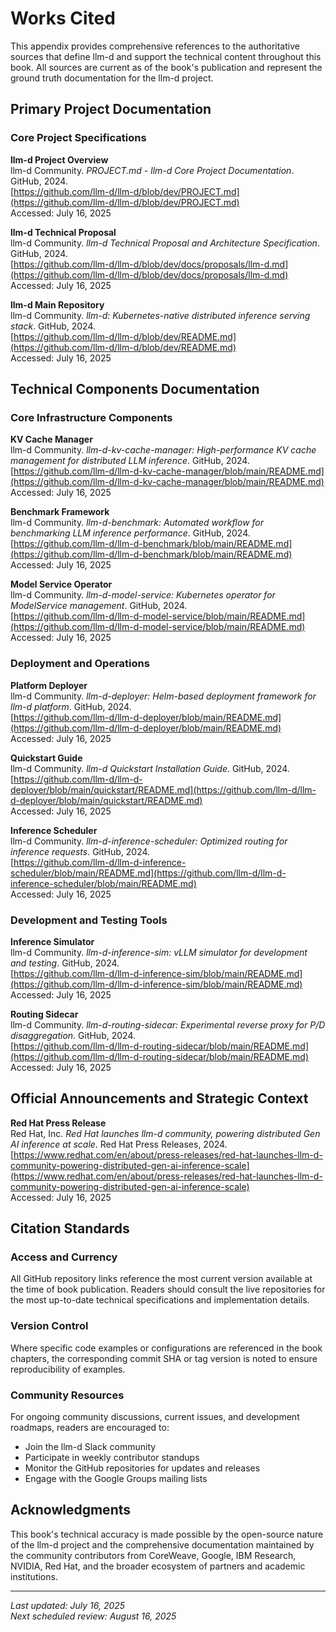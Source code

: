 # Works Cited

This appendix provides comprehensive references to the authoritative sources that define llm-d and support the technical content throughout this book. All sources are current as of the book's publication and represent the ground truth documentation for the llm-d project.

## Primary Project Documentation

### Core Project Specifications

**llm-d Project Overview**  
llm-d Community. *PROJECT.md - llm-d Core Project Documentation*. GitHub, 2024.  
[https://github.com/llm-d/llm-d/blob/dev/PROJECT.md](https://github.com/llm-d/llm-d/blob/dev/PROJECT.md)  
Accessed: July 16, 2025

**llm-d Technical Proposal**  
llm-d Community. *llm-d Technical Proposal and Architecture Specification*. GitHub, 2024.  
[https://github.com/llm-d/llm-d/blob/dev/docs/proposals/llm-d.md](https://github.com/llm-d/llm-d/blob/dev/docs/proposals/llm-d.md)  
Accessed: July 16, 2025

**llm-d Main Repository**  
llm-d Community. *llm-d: Kubernetes-native distributed inference serving stack*. GitHub, 2024.  
[https://github.com/llm-d/llm-d/blob/dev/README.md](https://github.com/llm-d/llm-d/blob/dev/README.md)  
Accessed: July 16, 2025

## Technical Components Documentation

### Core Infrastructure Components

**KV Cache Manager**  
llm-d Community. *llm-d-kv-cache-manager: High-performance KV cache management for distributed LLM inference*. GitHub, 2024.  
[https://github.com/llm-d/llm-d-kv-cache-manager/blob/main/README.md](https://github.com/llm-d/llm-d-kv-cache-manager/blob/main/README.md)  
Accessed: July 16, 2025

**Benchmark Framework**  
llm-d Community. *llm-d-benchmark: Automated workflow for benchmarking LLM inference performance*. GitHub, 2024.  
[https://github.com/llm-d/llm-d-benchmark/blob/main/README.md](https://github.com/llm-d/llm-d-benchmark/blob/main/README.md)  
Accessed: July 16, 2025

**Model Service Operator**  
llm-d Community. *llm-d-model-service: Kubernetes operator for ModelService management*. GitHub, 2024.  
[https://github.com/llm-d/llm-d-model-service/blob/main/README.md](https://github.com/llm-d/llm-d-model-service/blob/main/README.md)  
Accessed: July 16, 2025

### Deployment and Operations

**Platform Deployer**  
llm-d Community. *llm-d-deployer: Helm-based deployment framework for llm-d platform*. GitHub, 2024.  
[https://github.com/llm-d/llm-d-deployer/blob/main/README.md](https://github.com/llm-d/llm-d-deployer/blob/main/README.md)  
Accessed: July 16, 2025

**Quickstart Guide**  
llm-d Community. *llm-d Quickstart Installation Guide*. GitHub, 2024.  
[https://github.com/llm-d/llm-d-deployer/blob/main/quickstart/README.md](https://github.com/llm-d/llm-d-deployer/blob/main/quickstart/README.md)  
Accessed: July 16, 2025

**Inference Scheduler**  
llm-d Community. *llm-d-inference-scheduler: Optimized routing for inference requests*. GitHub, 2024.  
[https://github.com/llm-d/llm-d-inference-scheduler/blob/main/README.md](https://github.com/llm-d/llm-d-inference-scheduler/blob/main/README.md)  
Accessed: July 16, 2025

### Development and Testing Tools

**Inference Simulator**  
llm-d Community. *llm-d-inference-sim: vLLM simulator for development and testing*. GitHub, 2024.  
[https://github.com/llm-d/llm-d-inference-sim/blob/main/README.md](https://github.com/llm-d/llm-d-inference-sim/blob/main/README.md)  
Accessed: July 16, 2025

**Routing Sidecar**  
llm-d Community. *llm-d-routing-sidecar: Experimental reverse proxy for P/D disaggregation*. GitHub, 2024.  
[https://github.com/llm-d/llm-d-routing-sidecar/blob/main/README.md](https://github.com/llm-d/llm-d-routing-sidecar/blob/main/README.md)  
Accessed: July 16, 2025

## Official Announcements and Strategic Context

**Red Hat Press Release**  
Red Hat, Inc. *Red Hat launches llm-d community, powering distributed Gen AI inference at scale*. Red Hat Press Releases, 2024.  
[https://www.redhat.com/en/about/press-releases/red-hat-launches-llm-d-community-powering-distributed-gen-ai-inference-scale](https://www.redhat.com/en/about/press-releases/red-hat-launches-llm-d-community-powering-distributed-gen-ai-inference-scale)  
Accessed: July 16, 2025

## Citation Standards

### Access and Currency

All GitHub repository links reference the most current version available at the time of book publication. Readers should consult the live repositories for the most up-to-date technical specifications and implementation details.

### Version Control

Where specific code examples or configurations are referenced in the book chapters, the corresponding commit SHA or tag version is noted to ensure reproducibility of examples.

### Community Resources

For ongoing community discussions, current issues, and development roadmaps, readers are encouraged to:

- Join the llm-d Slack community
- Participate in weekly contributor standups
- Monitor the GitHub repositories for updates and releases
- Engage with the Google Groups mailing lists

## Acknowledgments

This book's technical accuracy is made possible by the open-source nature of the llm-d project and the comprehensive documentation maintained by the community contributors from CoreWeave, Google, IBM Research, NVIDIA, Red Hat, and the broader ecosystem of partners and academic institutions.

---

*Last updated: July 16, 2025*  
*Next scheduled review: August 16, 2025*
